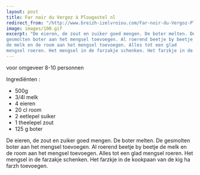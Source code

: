 ```yaml
---
layout: post
title: Far noir du Vergoz à Plougastel nl
redirect_from: "/http://www.breizh-izelvroiou.com/Far-noir-du-Vergoz-Plougastel.html?lang=nl"
image: images/100.gif
excerpt: "De eieren, de zout en zuiker goed mengen. De boter melten. De
gesmolten boter aan het mengsel toevoegen. Al roerend beetje by beetje
de melk en de room aan het mengsel toevoegen. Alles tot een glad
mengsel roeren. Het mengsel in de farzakje schenken. Het farzkje in de..."
---
```

voor omgeveer 8-10 personnen

Ingrediënten :
- 500g
- 3/4l melk
- 4 eieren
- 20 cl room
- 2 eetlepel suiker
- 1 theelepel zout
- 125 g boter

De eieren, de zout en zuiker goed mengen. De boter melten. De
gesmolten boter aan het mengsel toevoegen. Al roerend beetje by beetje
de melk en de room aan het mengsel toevoegen. Alles tot een glad
mengsel roeren. Het mengsel in de farzakje schenken. Het farzkje in de
kookpaan van de kig ha farzh toevoegen.
